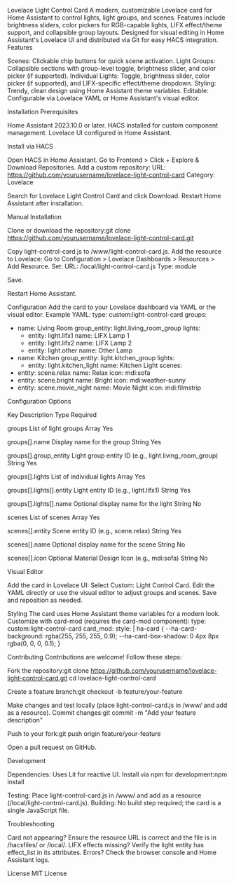 Lovelace Light Control Card
A modern, customizable Lovelace card for Home Assistant to control lights, light groups, and scenes. Features include brightness sliders, color pickers for RGB-capable lights, LIFX effect/theme support, and collapsible group layouts. Designed for visual editing in Home Assistant's Lovelace UI and distributed via Git for easy HACS integration.
Features

Scenes: Clickable chip buttons for quick scene activation.
Light Groups: Collapsible sections with group-level toggle, brightness slider, and color picker (if supported).
Individual Lights: Toggle, brightness slider, color picker (if supported), and LIFX-specific effect/theme dropdown.
Styling: Trendy, clean design using Home Assistant theme variables.
Editable: Configurable via Lovelace YAML or Home Assistant's visual editor.

Installation
Prerequisites

Home Assistant 2023.10.0 or later.
HACS installed for custom component management.
Lovelace UI configured in Home Assistant.

Install via HACS

Open HACS in Home Assistant.
Go to Frontend > Click + Explore & Download Repositories.
Add a custom repository:
URL: https://github.com/yourusername/lovelace-light-control-card
Category: Lovelace


Search for Lovelace Light Control Card and click Download.
Restart Home Assistant after installation.

Manual Installation

Clone or download the repository:git clone https://github.com/yourusername/lovelace-light-control-card.git


Copy light-control-card.js to <config>/www/light-control-card.js.
Add the resource to Lovelace:
Go to Configuration > Lovelace Dashboards > Resources > Add Resource.
Set:
URL: /local/light-control-card.js
Type: module


Save.


Restart Home Assistant.

Configuration
Add the card to your Lovelace dashboard via YAML or the visual editor. Example YAML:
type: custom:light-control-card
groups:
  - name: Living Room
    group_entity: light.living_room_group
    lights:
      - entity: light.lifx1
        name: LIFX Lamp 1
      - entity: light.lifx2
        name: LIFX Lamp 2
      - entity: light.other
        name: Other Lamp
  - name: Kitchen
    group_entity: light.kitchen_group
    lights:
      - entity: light.kitchen_light
        name: Kitchen Light
scenes:
  - entity: scene.relax
    name: Relax
    icon: mdi:sofa
  - entity: scene.bright
    name: Bright
    icon: mdi:weather-sunny
  - entity: scene.movie_night
    name: Movie Night
    icon: mdi:filmstrip

Configuration Options



Key
Description
Type
Required



groups
List of light groups
Array
Yes


groups[].name
Display name for the group
String
Yes


groups[].group_entity
Light group entity ID (e.g., light.living_room_group)
String
Yes


groups[].lights
List of individual lights
Array
Yes


groups[].lights[].entity
Light entity ID (e.g., light.lifx1)
String
Yes


groups[].lights[].name
Optional display name for the light
String
No


scenes
List of scenes
Array
Yes


scenes[].entity
Scene entity ID (e.g., scene.relax)
String
Yes


scenes[].name
Optional display name for the scene
String
No


scenes[].icon
Optional Material Design Icon (e.g., mdi:sofa)
String
No


Visual Editor

Add the card in Lovelace UI: Select Custom: Light Control Card.
Edit the YAML directly or use the visual editor to adjust groups and scenes.
Save and reposition as needed.

Styling
The card uses Home Assistant theme variables for a modern look. Customize with card-mod (requires the card-mod component):
type: custom:light-control-card
card_mod:
  style: |
    ha-card {
      --ha-card-background: rgba(255, 255, 255, 0.9);
      --ha-card-box-shadow: 0 4px 8px rgba(0, 0, 0, 0.1);
    }

Contributing
Contributions are welcome! Follow these steps:

Fork the repository:git clone https://github.com/yourusername/lovelace-light-control-card.git
cd lovelace-light-control-card


Create a feature branch:git checkout -b feature/your-feature


Make changes and test locally (place light-control-card.js in <config>/www/ and add as a resource).
Commit changes:git commit -m "Add your feature description"


Push to your fork:git push origin feature/your-feature


Open a pull request on GitHub.

Development

Dependencies: Uses Lit for reactive UI. Install via npm for development:npm install


Testing: Place light-control-card.js in <config>/www/ and add as a resource (/local/light-control-card.js).
Building: No build step required; the card is a single JavaScript file.

Troubleshooting

Card not appearing? Ensure the resource URL is correct and the file is in /hacsfiles/ or /local/.
LIFX effects missing? Verify the light entity has effect_list in its attributes.
Errors? Check the browser console and Home Assistant logs.

License
MIT License
